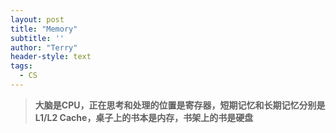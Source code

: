 ```yaml
---
layout: post
title: "Memory"
subtitle: ''
author: "Terry"
header-style: text
tags:
  - CS
---
```



> **大脑是CPU，正在思考和处理的位置是寄存器，短期记忆和长期记忆分别是L1/L2 Cache，桌子上的书本是内存，书架上的书是硬盘**